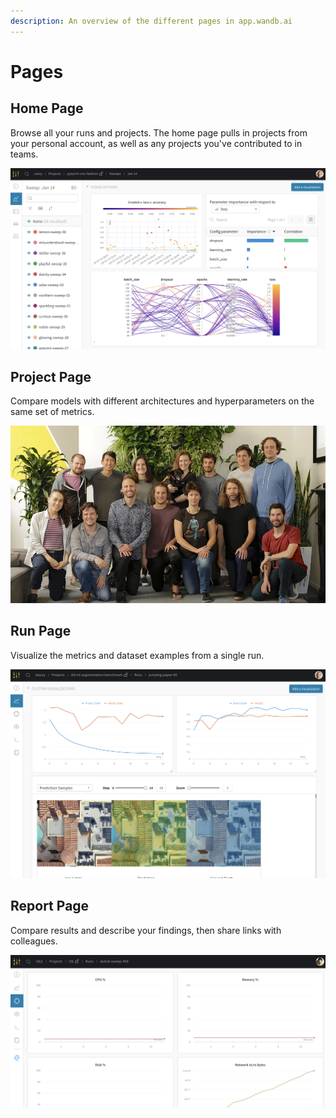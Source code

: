 ```yaml
---
description: An overview of the different pages in app.wandb.ai
---
```


# Pages

## Home Page

Browse all your runs and projects. The home page pulls in projects from your personal account, as well as any projects you've contributed to in teams. 

![](../../.gitbook/assets/image%20%2823%29.png)

## Project Page

Compare models with different architectures and hyperparameters on the same set of metrics.

![](../../.gitbook/assets/image%20%2816%29.png)

## Run Page

Visualize the metrics and dataset examples from a single run.

![](../../.gitbook/assets/image%20%2810%29.png)

## Report Page

Compare results and describe your findings, then share links with colleagues.

![](../../.gitbook/assets/image%20%2818%29.png)

